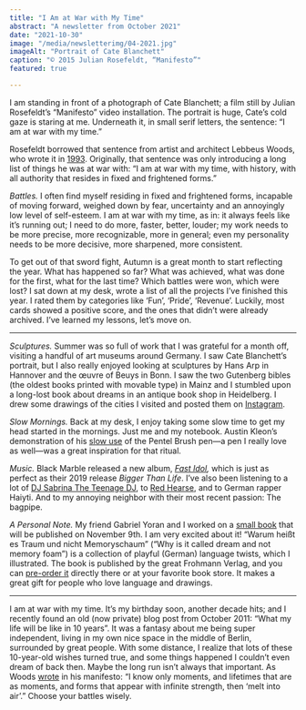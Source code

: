```yaml
---
title: "I Am at War with My Time"
abstract: "A newsletter from October 2021"
date: "2021-10-30"
image: "/media/newsletterimg/04-2021.jpg"
imageAlt: "Portrait of Cate Blanchett"
caption: "© 2015 Julian Rosefeldt, “Manifesto”"
featured: true

---
```


I am standing in front of a photograph of Cate Blanchett; a film still by Julian Rosefeldt’s “Manifesto” video installation. The portrait is huge, Cate’s cold gaze is staring at me. Underneath it, in small serif letters, the sentence: “I am at war with my time.”

Rosefeldt borrowed that sentence from artist and architect Lebbeus Woods, who wrote it in <a href="https://www.readingdesign.org/manifesto-lebbeus-woods">1993</a>. Originally, that sentence was only introducing a long list of things he was at war with: “I am at war with my time, with history, with all authority that resides in fixed and frightened forms.”

<em>Battles.</em> I often find myself residing in fixed and frightened forms, incapable of moving forward, weighed down by fear, uncertainty and an annoyingly low level of self-esteem. I am at war with my time, as in: it always feels like it’s running out; I need to do more, faster, better, louder; my work needs to be more precise, more recognizable, more in general; even my personality needs to be more decisive, more sharpened, more consistent.

To get out of that sword fight, Autumn is a great month to start reflecting the year. What has happened so far? What was achieved, what was done for the first, what for the last time? Which battles were won, which were lost? I sat down at my desk, wrote a list of all the projects I’ve finished this year. I rated them by categories like ‘Fun’, ‘Pride’, ‘Revenue’. Luckily, most cards showed a positive score, and the ones that didn’t were already archived. I’ve learned my lessons, let’s move on.

---

<em>Sculptures.</em> Summer was so full of work that I was grateful for a month off, visiting a handful of art museums around Germany. I saw Cate Blanchett’s portrait, but I also really enjoyed looking at sculptures by Hans Arp in Hannover and the œuvre of Beuys in Bonn. I saw the two Gutenberg bibles (the oldest books printed with movable type) in Mainz and I stumbled upon a long-lost book about dreams in an antique book shop in Heidelberg. I drew some drawings of the cities I visited and posted them on <a href="https://www.instagram.com/christowski/">Instagram</a>.

<em>Slow Mornings.</em> Back at my desk, I enjoy taking some slow time to get my head started in the mornings. Just me and my notebook. Austin Kleon’s demonstration of his <a href="https://www.youtube.com/watch?v=fZaoFjMu5T0">slow use</a> of the Pentel Brush pen—a pen I really love as well—was a great inspiration for that ritual.

<em>Music.</em> Black Marble released a new album, <em><a href="https://open.spotify.com/album/3DHzWu5j1M4GY0SWBeKj5u?si=U4FxtTeyRKS54ctQWIvZXQ">Fast Idol</a>,</em> which is just as perfect as their 2019 release <em>Bigger Than Life</em>. I’ve also been listening to a lot of <a href="https://christowski.de/blog/2021/10/dj-sabrina-the-teenage-dj/">DJ Sabrina The Teenage DJ</a>, to <a href="https://christowski.de/blog/2021/06/red-hearse/">Red Hearse</a>, and to German rapper Haiyti. And to my annoying neighbor with their most recent passion: The bagpipe.

<em>A Personal Note. </em>My friend Gabriel Yoran and I worked on a <a href="https://christowski.de/blog/2021/10/warum-heisst-es-traum-und-nicht-memoryschaum/">small book</a> that will be published on November 9th. I am very excited about it! “Warum heißt es Traum und nicht Memoryschaum” (“Why is it called dream and not memory foam”) is a collection of playful (German) language twists, which I illustrated. The book is published by the great Frohmann Verlag, and you can <a href="https://frohmannverlag.de/products/warum-heisst-es">pre-order it</a> directly there or at your favorite book store. It makes a great gift for people who love language and drawings.

---

I am at war with my time. It’s my birthday soon, another decade hits; and I recently found an old (now private) blog post from October 2011: “What my life will be like in 10 years”. It was a fantasy about me being super independent, living in my own nice space in the middle of Berlin, surrounded by great people. With some distance, I realize that lots of these 10-year-old wishes turned true, and some things happened I couldn’t even dream of back then. Maybe the long run isn’t always that important. As Woods <a href="https://www.readingdesign.org/manifesto-lebbeus-woods">wrote</a> in his manifesto: “I know only moments, and lifetimes that are as moments, and forms that appear with infinite strength, then ‘melt into air’.” Choose your battles wisely.
